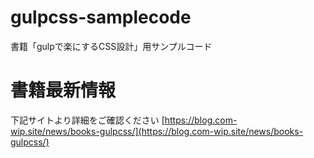 # gulpcss-samplecode

書籍「gulpで楽にするCSS設計」用サンプルコード

# 書籍最新情報

下記サイトより詳細をご確認ください
[https://blog.com-wip.site/news/books-gulpcss/](https://blog.com-wip.site/news/books-gulpcss/)
